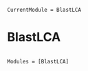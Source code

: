 ```@meta
CurrentModule = BlastLCA
```

# BlastLCA

```@index
```

```@autodocs
Modules = [BlastLCA]
```
